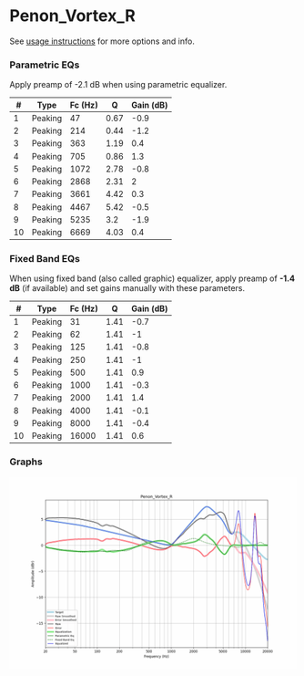# Penon_Vortex_R
See [usage instructions](https://github.com/jaakkopasanen/AutoEq#usage) for more options and info.

### Parametric EQs
Apply preamp of -2.1 dB when using parametric equalizer.

|   # | Type    |   Fc (Hz) |    Q |   Gain (dB) |
|-----|---------|-----------|------|-------------|
|   1 | Peaking |        47 | 0.67 |        -0.9 |
|   2 | Peaking |       214 | 0.44 |        -1.2 |
|   3 | Peaking |       363 | 1.19 |         0.4 |
|   4 | Peaking |       705 | 0.86 |         1.3 |
|   5 | Peaking |      1072 | 2.78 |        -0.8 |
|   6 | Peaking |      2868 | 2.31 |         2   |
|   7 | Peaking |      3661 | 4.42 |         0.3 |
|   8 | Peaking |      4467 | 5.42 |        -0.5 |
|   9 | Peaking |      5235 | 3.2  |        -1.9 |
|  10 | Peaking |      6669 | 4.03 |         0.4 |

### Fixed Band EQs
When using fixed band (also called graphic) equalizer, apply preamp of **-1.4 dB** (if available) and set gains manually with these parameters.

|   # | Type    |   Fc (Hz) |    Q |   Gain (dB) |
|-----|---------|-----------|------|-------------|
|   1 | Peaking |        31 | 1.41 |        -0.7 |
|   2 | Peaking |        62 | 1.41 |        -1   |
|   3 | Peaking |       125 | 1.41 |        -0.8 |
|   4 | Peaking |       250 | 1.41 |        -1   |
|   5 | Peaking |       500 | 1.41 |         0.9 |
|   6 | Peaking |      1000 | 1.41 |        -0.3 |
|   7 | Peaking |      2000 | 1.41 |         1.4 |
|   8 | Peaking |      4000 | 1.41 |        -0.1 |
|   9 | Peaking |      8000 | 1.41 |        -0.4 |
|  10 | Peaking |     16000 | 1.41 |         0.6 |

### Graphs
![](./Penon_Vortex_R.png)
